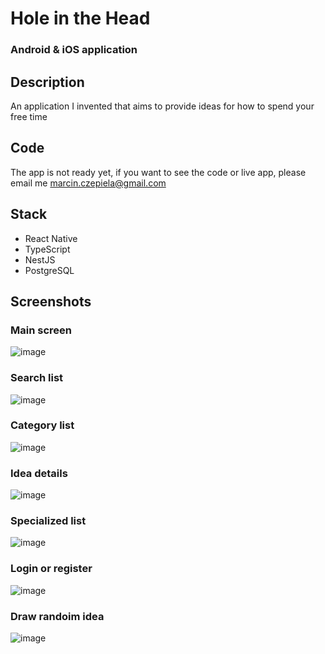 # Hole in the Head 

### Android & iOS application

## Description
An application I invented that aims to provide ideas for how to spend your free time

## Code
The app is not ready yet, if you want to see the code or live app, please email me marcin.czepiela@gmail.com

## Stack
- React Native
- TypeScript
- NestJS
- PostgreSQL

## Screenshots

### Main screen
![image](https://github.com/CzepiM200/hole-in-the-head-public/assets/16826668/c0b1f0cf-cfac-4dbe-aeeb-fe2530f9ccff)
### Search list
![image](https://github.com/CzepiM200/hole-in-the-head-public/assets/16826668/25948e60-f69d-4285-81fb-574491cb8023)
### Category list
![image](https://github.com/CzepiM200/hole-in-the-head-public/assets/16826668/16e63297-1d39-4efb-866a-d7357dd44d76)
### Idea details
![image](https://github.com/CzepiM200/hole-in-the-head-public/assets/16826668/1e963dbe-b83b-4aef-b9c9-751a9489884e)
### Specialized list
![image](https://github.com/CzepiM200/hole-in-the-head-public/assets/16826668/bc3704b6-1c10-412b-86fc-edbf70d5187c)
### Login or register
![image](https://github.com/CzepiM200/hole-in-the-head-public/assets/16826668/2cb65f4d-cf9c-4d0b-ac94-52b0f3ba3943)
### Draw randoim idea
![image](https://github.com/CzepiM200/hole-in-the-head-public/assets/16826668/7a7f3b02-a95e-43f6-9433-a00009a56a32)


